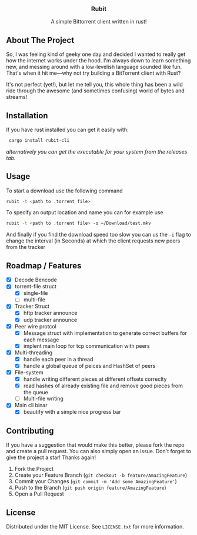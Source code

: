 <div align="center">

  <h3 align="center">Rubit</h3>

  <p align="center">
    A simple Bittorrent client written in rust!

  </p>
</div>

## About The Project

So, I was feeling kind of geeky one day and decided I wanted to really get how the internet works under the hood. I'm always down to learn something new, and messing around with a low-levelish language sounded like fun. That's when it hit me—why not try building a BitTorrent client with Rust?

It's not perfect (yet!), but let me tell you, this whole thing has been a wild ride through the awesome (and sometimes confusing) world of bytes and streams!

## Installation

If you have rust installed you can get it easily with:

```sh
 cargo install rubit-cli
```

_alternatively you can get the executable for your system from the releases tab._

## Usage

To start a download use the following command

```sh
rubit -t <path to .torrent file>
```

To specify an output location and name you can for example use

```sh
rubit -t <path to .torrent file> -o ~/Download/test.mkv
```

And finally if you find the download speed too slow you can us the `-i` flag to change the interval (in Seconds) at which the client requests new peers from the tracker

## Roadmap / Features

- [x] Decode Bencode
- [x] torrent-file struct
  - [x] single-file
  - [ ] multi-file
- [x] Tracker Struct
  - [x] http tracker announce
  - [x] udp tracker announce
- [x] Peer wire protcol
  - [x] Message struct with implementation to generate correct buffers for each message
  - [x] implent main loop for tcp communication with peers
- [x] Multi-threading
  - [x] handle each peer in a thread
  - [x] handle a global queue of peices and HashSet of peers
- [x] File-system
  - [x] handle writing different pieces at different offsets correclty
  - [x] read hashes of already existing file and remove good pieces from the queue
  - [ ] Multi-file writing
- [x] Main cli binar
  - [x] beautify with a simple nice progress bar

## Contributing

If you have a suggestion that would make this better, please fork the repo and create a pull request. You can also simply open an issue.
Don't forget to give the project a star! Thanks again!

1. Fork the Project
2. Create your Feature Branch (`git checkout -b feature/AmazingFeature`)
3. Commit your Changes (`git commit -m 'Add some AmazingFeature'`)
4. Push to the Branch (`git push origin feature/AmazingFeature`)
5. Open a Pull Request

## License

Distributed under the MIT License. See `LICENSE.txt` for more information.
